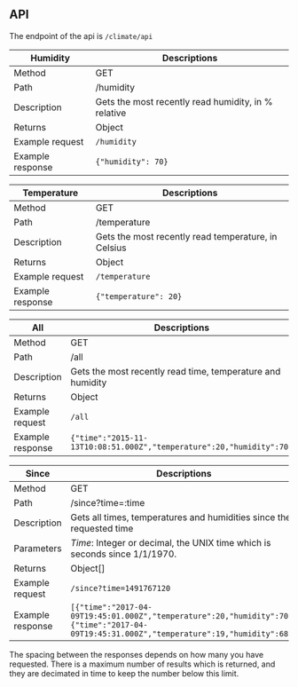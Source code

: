 ## API
The endpoint of the api is `/climate/api`

Humidity | Descriptions
--- | ---
Method | GET
Path | /humidity
Description | Gets the most recently read humidity, in % relative
Returns | Object
Example request | `/humidity`
Example response | `{"humidity": 70}`

Temperature | Descriptions
--- | ---
Method | GET
Path | /temperature
Description | Gets the most recently read temperature, in Celsius
Returns | Object
Example request | `/temperature`
Example response | `{"temperature": 20}`

All | Descriptions
--- | ---
Method | GET
Path | /all
Description | Gets the most recently read time, temperature and humidity
Returns | Object
Example request | `/all`
Example response | `{"time":"2015-11-13T10:08:51.000Z","temperature":20,"humidity":70}`

Since | Descriptions
--- | ---
Method | GET
Path | /since?time=:time
Description | Gets all times, temperatures and humidities since the requested time
Parameters | *Time*: Integer or decimal, the UNIX time which is seconds since 1/1/1970.
Returns | Object[]
Example request | `/since?time=1491767120`
Example response | `[{"time":"2017-04-09T19:45:01.000Z","temperature":20,"humidity":70}, {"time":"2017-04-09T19:45:31.000Z","temperature":19,"humidity":68}]`

The spacing between the responses depends on how many you have requested. There is a maximum number of results which is returned, and they are decimated in time to keep the number below this limit.
